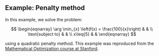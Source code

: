 ## Example: Penalty method

In this example, we solve the problem:

$$
\begin{eqnarray}
\arg \min_{x} \left(f(x) = \frac{100}{x}\right) & &  \\
\text{subject to} & & \\
x\leq{5} & &   
\end{eqnarray}
$$

using a quadratic penalty method. This example was reproduced from the [Mathematical Optimization course at Stanford](https://web.stanford.edu/group/sisl/k12/optimization/#!index.md).